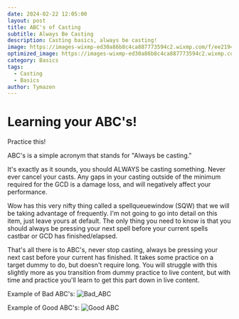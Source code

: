 ```yaml
---
date: 2024-02-22 12:05:00
layout: post
title: ABC's of Casting
subtitle: Always Be Casting
description: Casting basics, always be casting!
image: https://images-wixmp-ed30a86b8c4ca887773594c2.wixmp.com/f/ee219434-7993-43a9-98d6-238ee165ae53/dft5d4o-0c5fa4f0-4fe0-4b2e-b8bc-b88b7442de36.png/v1/fill/w_894,h_894,q_70,strp/byan_warcraft_mage_art_book_style_fire_element_a0b_by_byanel_dft5d4o-pre.jpg?token=eyJ0eXAiOiJKV1QiLCJhbGciOiJIUzI1NiJ9.eyJzdWIiOiJ1cm46YXBwOjdlMGQxODg5ODIyNjQzNzNhNWYwZDQxNWVhMGQyNmUwIiwiaXNzIjoidXJuOmFwcDo3ZTBkMTg4OTgyMjY0MzczYTVmMGQ0MTVlYTBkMjZlMCIsIm9iaiI6W1t7ImhlaWdodCI6Ijw9MTAyNCIsInBhdGgiOiJcL2ZcL2VlMjE5NDM0LTc5OTMtNDNhOS05OGQ2LTIzOGVlMTY1YWU1M1wvZGZ0NWQ0by0wYzVmYTRmMC00ZmUwLTRiMmUtYjhiYy1iODhiNzQ0MmRlMzYucG5nIiwid2lkdGgiOiI8PTEwMjQifV1dLCJhdWQiOlsidXJuOnNlcnZpY2U6aW1hZ2Uub3BlcmF0aW9ucyJdfQ.uhHjM8IzBweR9hGdUGTOgZBxPEj5lY-_L-GQIj1-5GM
optimized_image: https://images-wixmp-ed30a86b8c4ca887773594c2.wixmp.com/f/ee219434-7993-43a9-98d6-238ee165ae53/dft5d4o-0c5fa4f0-4fe0-4b2e-b8bc-b88b7442de36.png/v1/fill/w_894,h_894,q_70,strp/byan_warcraft_mage_art_book_style_fire_element_a0b_by_byanel_dft5d4o-pre.jpg?token=eyJ0eXAiOiJKV1QiLCJhbGciOiJIUzI1NiJ9.eyJzdWIiOiJ1cm46YXBwOjdlMGQxODg5ODIyNjQzNzNhNWYwZDQxNWVhMGQyNmUwIiwiaXNzIjoidXJuOmFwcDo3ZTBkMTg4OTgyMjY0MzczYTVmMGQ0MTVlYTBkMjZlMCIsIm9iaiI6W1t7ImhlaWdodCI6Ijw9MTAyNCIsInBhdGgiOiJcL2ZcL2VlMjE5NDM0LTc5OTMtNDNhOS05OGQ2LTIzOGVlMTY1YWU1M1wvZGZ0NWQ0by0wYzVmYTRmMC00ZmUwLTRiMmUtYjhiYy1iODhiNzQ0MmRlMzYucG5nIiwid2lkdGgiOiI8PTEwMjQifV1dLCJhdWQiOlsidXJuOnNlcnZpY2U6aW1hZ2Uub3BlcmF0aW9ucyJdfQ.uhHjM8IzBweR9hGdUGTOgZBxPEj5lY-_L-GQIj1-5GM
category: Basics
tags:
  - Casting
  - Basics
author: Tymazen
---
```

# Learning your ABC's!
Practice this!

ABC's is a simple acronym that stands for "Always be casting."

It's exactly as it sounds, you should ALWAYS be casting something. Never ever cancel your casts. Any gaps in your casting outside of the minimum required for the GCD is a damage loss, and will negatively affect your performance.

Wow has this very nifty thing called a spellqueuewindow (SQW) that we will be taking advantage of frequently. I'm not going to go into detail on this item, just leave yours at default. The only thing you need to know is that you should always be pressing your next spell before your current spells castbar or GCD has finished/elapsed.

That's all there is to ABC's, never stop casting, always be pressing your next cast before your current has finished. It takes some practice on a target dummy to do, but doesn't require long. You will struggle with this slightly more as you transition from dummy practice to live content, but with time and practice you'll learn to get this part down in live content.

Example of Bad ABC's:
![Bad_ABC](https://github.com/Tymazen/images/assets/67207109/692b013c-7787-4f47-a153-599957e94d4c)

Example of Good ABC's:
![Good ABC](https://github.com/Tymazen/images/assets/67207109/0f2199ce-dc69-4df3-86e8-3ec431688f19)
